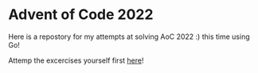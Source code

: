 # Advent of Code 2022

Here is a repostory for my attempts at solving AoC 2022 :) this time using Go!

Attemp the excercises yourself first [here](https://adventofcode.com/2022)!
